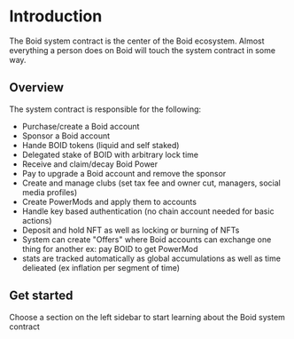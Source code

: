 # Introduction
The Boid system contract is the center of the Boid ecosystem. Almost everything a person does on Boid will touch the system contract in some way.

## Overview
The system contract is responsible for the following:

- Purchase/create a Boid account
- Sponsor a Boid account
- Hande BOID tokens (liquid and self staked)
- Delegated stake of BOID with arbitrary lock time
- Receive and claim/decay Boid Power
- Pay to upgrade a Boid account and remove the sponsor
- Create and manage clubs (set tax fee and owner cut, managers, social media profiles)
- Create PowerMods and apply them to accounts
- Handle key based authentication (no chain account needed for basic actions)
- Deposit and hold NFT as well as locking or burning of NFTs
- System can create "Offers" where Boid accounts can exchange one thing for another ex: pay BOID to get PowerMod
- stats are tracked automatically as global accumulations as well as time delieated (ex inflation per segment of time)

## Get started
Choose a section on the left sidebar to start learning about the Boid system contract
